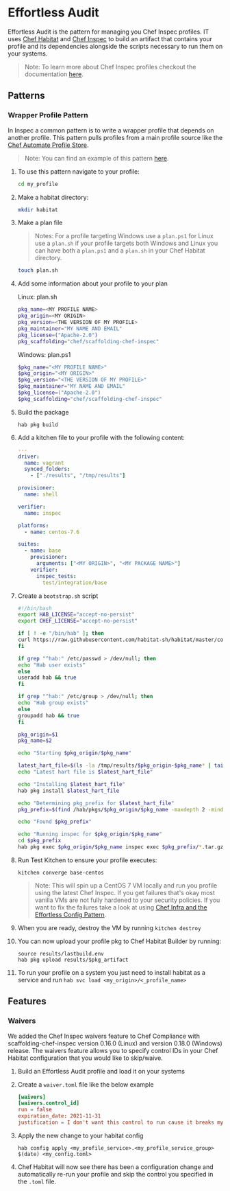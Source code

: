# Effortless Audit

Effortless Audit is the pattern for managing you Chef Inspec profiles. IT uses [Chef Habitat](https://www.habitat.sh/docs/) and [Chef Inspec](https://www.inspec.io/) to build an artifact that contains your profile and its dependencies alongside the scripts necessary to run them on your systems.

> Note: To learn more about Chef Inspec profiles checkout the documentation [here](https://www.inspec.io/docs/reference/profiles/).

## Patterns

### Wrapper Profile Pattern

In Inspec a common pattern is to write a wrapper profile that depends on another profile. This pattern pulls profiles from a main profile source like the [Chef Automate Profile Store](https://automate.chef.io/docs/profiles/).

> Note: You can find an example of this pattern [here](https://github.com/chef/effortless/tree/master/examples/effortless_audit).

1. To use this pattern navigate to your profile:

   ```bash
   cd my_profile
   ```

1. Make a habitat directory:

   ```bash
   mkdir habitat
   ```

1. Make a plan file

   > Notes: For a profile targeting Windows use a `plan.ps1` for Linux use a `plan.sh` if your profile targets both Windows and Linux you can have both a `plan.ps1` and a `plan.sh` in your Chef Habitat directory.

   ```bash
   touch plan.sh
   ```

1. Add some information about your profile to your plan

   Linux: plan.sh

   ```bash
   pkg_name=<MY PROFILE NAME>
   pkg_origin=<MY ORIGIN>
   pkg_version=<THE VERSION OF MY PROFILE>
   pkg_maintainer="MY NAME AND EMAIL"
   pkg_license=("Apache-2.0")
   pkg_scaffolding="chef/scaffolding-chef-inspec"
   ```

   Windows: plan.ps1

   ```powershell
   $pkg_name="<MY PROFILE NAME>"
   $pkg_origin="<MY ORIGIN>"
   $pkg_version="<THE VERSION OF MY PROFILE>"
   $pkg_maintainer="MY NAME AND EMAIL"
   $pkg_license=("Apache-2.0")
   $pkg_scaffolding="chef/scaffolding-chef-inspec"
   ```

1. Build the package

   ```shell
   hab pkg build
   ```

1. Add a kitchen file to your profile with the following content:

   ```yaml
   ---
   driver:
     name: vagrant
     synced_folders:
       - ["./results", "/tmp/results"]

   provisioner:
     name: shell

   verifier:
     name: inspec

   platforms:
     - name: centos-7.6

   suites:
     - name: base
       provisioner:
         arguments: ["<MY ORIGIN>", "<MY PACKAGE NAME>"]
       verifier:
         inspec_tests:
           test/integration/base
   ```

1. Create a `bootstrap.sh` script

   ```bash
   #!/bin/bash
   export HAB_LICENSE="accept-no-persist"
   export CHEF_LICENSE="accept-no-persist"

   if [ ! -e "/bin/hab" ]; then
   curl https://raw.githubusercontent.com/habitat-sh/habitat/master/components/hab/install.sh | sudo bash
   fi

   if grep "^hab:" /etc/passwd > /dev/null; then
   echo "Hab user exists"
   else
   useradd hab && true
   fi

   if grep "^hab:" /etc/group > /dev/null; then
   echo "Hab group exists"
   else
   groupadd hab && true
   fi

   pkg_origin=$1
   pkg_name=$2

   echo "Starting $pkg_origin/$pkg_name"

   latest_hart_file=$(ls -la /tmp/results/$pkg_origin-$pkg_name* | tail -n 1 | cut -d " " -f 9)
   echo "Latest hart file is $latest_hart_file"

   echo "Installing $latest_hart_file"
   hab pkg install $latest_hart_file

   echo "Determining pkg_prefix for $latest_hart_file"
   pkg_prefix=$(find /hab/pkgs/$pkg_origin/$pkg_name -maxdepth 2 -mindepth 2 | sort | tail -n 1)

   echo "Found $pkg_prefix"

   echo "Running inspec for $pkg_origin/$pkg_name"
   cd $pkg_prefix
   hab pkg exec $pkg_origin/$pkg_name inspec exec $pkg_prefix/*.tar.gz
   ```

1. Run Test Kitchen to ensure your profile executes:

   ```shell
   kitchen converge base-centos
   ```

   > Note: This will spin up a CentOS 7 VM locally and run you profile using the latest Chef Inspec. If you get failures that's okay most vanilla VMs are not fully hardened to your security policies. If you want to fix the failures take a look at using [Chef Infra and the Effortless Config Pattern](effortless-config.md).
1. When you are ready, destroy the VM by running `kitchen destroy`
1. You can now upload your profile pkg to Chef Habitat Builder by running:

   ```shell
   source results/lastbuild.env
   hab pkg upload results/$pkg_artifact
   ```

1. To run your profile on a system you just need to install habitat as a service and run `hab svc load <my_origin>/<_profile_name>`

## Features

### Waivers

We added the Chef Inspec waivers feature to Chef Compliance with scaffolding-chef-inspec version 0.16.0 (Linux) and version 0.18.0 (Windows) release. The waivers feature allows you to specify control IDs in your Chef Habitat configuration that you would like to skip/waive.

1. Build an Effortless Audit profile and load it on your systems
1. Create a `waiver.toml` file like the below example

    ```toml
    [waivers]
    [waivers.control_id]
    run = false
    expiration_date: 2021-11-31
    justification = I don't want this control to run cause it breaks my app
    ```

1. Apply the new change to your habitat config

   ```shell
   hab config apply <my_profile_service>.<my_profile_service_group> $(date) <my_config.toml>
   ```

1. Chef Habitat will now see there has been a configuration change and automatically re-run your profile and skip the control you specified in the `.toml` file.
